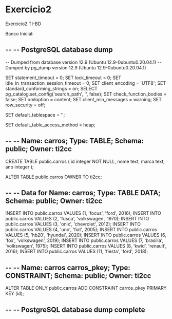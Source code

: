 # Exercicio2

Exercicio2 TI-BD

Banco Inicial:



--
-- PostgreSQL database dump
--

-- Dumped from database version 12.9 (Ubuntu 12.9-0ubuntu0.20.04.1)
-- Dumped by pg_dump version 12.9 (Ubuntu 12.9-0ubuntu0.20.04.1)

SET statement_timeout = 0;
SET lock_timeout = 0;
SET idle_in_transaction_session_timeout = 0;
SET client_encoding = 'UTF8';
SET standard_conforming_strings = on;
SELECT pg_catalog.set_config('search_path', '', false);
SET check_function_bodies = false;
SET xmloption = content;
SET client_min_messages = warning;
SET row_security = off;

SET default_tablespace = '';

SET default_table_access_method = heap;

--
-- Name: carros; Type: TABLE; Schema: public; Owner: ti2cc
--

CREATE TABLE public.carros (
    id integer NOT NULL,
    nome text,
    marca text,
    ano integer
);


ALTER TABLE public.carros OWNER TO ti2cc;

--
-- Data for Name: carros; Type: TABLE DATA; Schema: public; Owner: ti2cc
--

INSERT INTO public.carros VALUES (1, 'focus', 'ford', 2016);
INSERT INTO public.carros VALUES (2, 'fusca', 'volkswagen', 1970);
INSERT INTO public.carros VALUES (3, 'onix', 'chevrolet', 2012);
INSERT INTO public.carros VALUES (4, 'uno', 'fiat', 2005);
INSERT INTO public.carros VALUES (5, 'hb20', 'hyundai', 2020);
INSERT INTO public.carros VALUES (6, 'fox', 'volkswagen', 2019);
INSERT INTO public.carros VALUES (7, 'brasilia', 'volkswagen', 1975);
INSERT INTO public.carros VALUES (8, 'kwid', 'renault', 2016);
INSERT INTO public.carros VALUES (11, 'fiesta', 'ford', 2018);


--
-- Name: carros carros_pkey; Type: CONSTRAINT; Schema: public; Owner: ti2cc
--

ALTER TABLE ONLY public.carros
    ADD CONSTRAINT carros_pkey PRIMARY KEY (id);


--
-- PostgreSQL database dump complete
--

